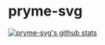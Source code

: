 # pryme-svg

[![pryme-svg's github stats](https://github-readme-stats.vercel.app/api?username=pryme-svg)](https://github.com/anuraghazra/github-readme-stats)
